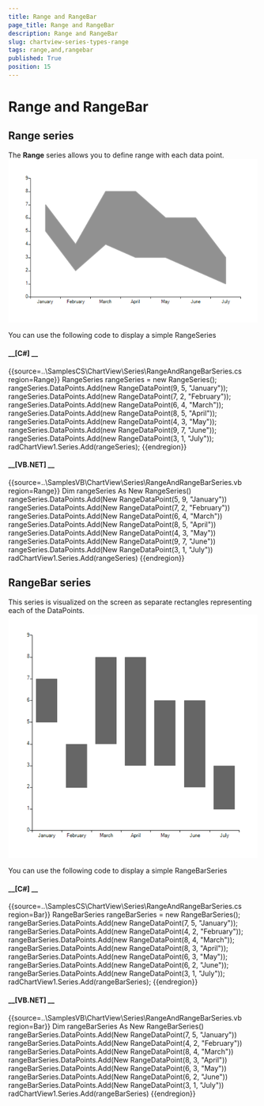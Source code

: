 ```yaml
---
title: Range and RangeBar
page_title: Range and RangeBar
description: Range and RangeBar
slug: chartview-series-types-range
tags: range,and,rangebar
published: True
position: 15
---
```


# Range and RangeBar



## Range series

The __Range__ series allows you to define range with each data point. 
        ![chartview-series-types-range 001](images/chartview-series-types-range001.png)

You can use the following code to display a simple RangeSeries

#### __[C#] __

{{source=..\SamplesCS\ChartView\Series\RangeAndRangeBarSeries.cs region=Range}}
	            RangeSeries rangeSeries = new RangeSeries();
	            rangeSeries.DataPoints.Add(new RangeDataPoint(9, 5, "January"));
	            rangeSeries.DataPoints.Add(new RangeDataPoint(7, 2, "February"));
	            rangeSeries.DataPoints.Add(new RangeDataPoint(6, 4, "March"));
	            rangeSeries.DataPoints.Add(new RangeDataPoint(8, 5, "April"));
	            rangeSeries.DataPoints.Add(new RangeDataPoint(4, 3, "May"));
	            rangeSeries.DataPoints.Add(new RangeDataPoint(9, 7, "June"));
	            rangeSeries.DataPoints.Add(new RangeDataPoint(3, 1, "July"));
	            radChartView1.Series.Add(rangeSeries);
	{{endregion}}



#### __[VB.NET] __

{{source=..\SamplesVB\ChartView\Series\RangeAndRangeBarSeries.vb region=Range}}
	        Dim rangeSeries As New RangeSeries()
	        rangeSeries.DataPoints.Add(New RangeDataPoint(5, 9, "January"))
	        rangeSeries.DataPoints.Add(New RangeDataPoint(7, 2, "February"))
	        rangeSeries.DataPoints.Add(New RangeDataPoint(6, 4, "March"))
	        rangeSeries.DataPoints.Add(New RangeDataPoint(8, 5, "April"))
	        rangeSeries.DataPoints.Add(New RangeDataPoint(4, 3, "May"))
	        rangeSeries.DataPoints.Add(New RangeDataPoint(9, 7, "June"))
	        rangeSeries.DataPoints.Add(New RangeDataPoint(3, 1, "July"))
	        radChartView1.Series.Add(rangeSeries)
	{{endregion}}



## RangeBar series

This series is visualized on the screen as separate rectangles representing each of the DataPoints. 
       ![chartview-series-types-range 002](images/chartview-series-types-range002.png)

You can use the following code to display a simple RangeBarSeries

#### __[C#] __

{{source=..\SamplesCS\ChartView\Series\RangeAndRangeBarSeries.cs region=Bar}}
	            RangeBarSeries rangeBarSeries = new RangeBarSeries();
	            rangeBarSeries.DataPoints.Add(new RangeDataPoint(7, 5, "January"));
	            rangeBarSeries.DataPoints.Add(new RangeDataPoint(4, 2, "February"));
	            rangeBarSeries.DataPoints.Add(new RangeDataPoint(8, 4, "March"));
	            rangeBarSeries.DataPoints.Add(new RangeDataPoint(8, 3, "April"));
	            rangeBarSeries.DataPoints.Add(new RangeDataPoint(6, 3, "May"));
	            rangeBarSeries.DataPoints.Add(new RangeDataPoint(6, 2, "June"));
	            rangeBarSeries.DataPoints.Add(new RangeDataPoint(3, 1, "July"));
	            radChartView1.Series.Add(rangeBarSeries);
	{{endregion}}



#### __[VB.NET] __

{{source=..\SamplesVB\ChartView\Series\RangeAndRangeBarSeries.vb region=Bar}}
	        Dim rangeBarSeries As New RangeBarSeries()
	        rangeBarSeries.DataPoints.Add(New RangeDataPoint(7, 5, "January"))
	        rangeBarSeries.DataPoints.Add(New RangeDataPoint(4, 2, "February"))
	        rangeBarSeries.DataPoints.Add(New RangeDataPoint(8, 4, "March"))
	        rangeBarSeries.DataPoints.Add(New RangeDataPoint(8, 3, "April"))
	        rangeBarSeries.DataPoints.Add(New RangeDataPoint(6, 3, "May"))
	        rangeBarSeries.DataPoints.Add(New RangeDataPoint(6, 2, "June"))
	        rangeBarSeries.DataPoints.Add(New RangeDataPoint(3, 1, "July"))
	        radChartView1.Series.Add(rangeBarSeries)
	{{endregion}}


